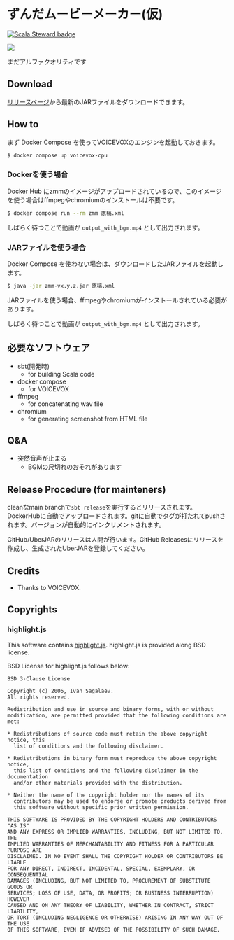# ずんだムービーメーカー(仮)
[![Scala Steward badge](https://img.shields.io/badge/Scala_Steward-helping-blue.svg?style=flat&logo=data:image/png;base64,iVBORw0KGgoAAAANSUhEUgAAAA4AAAAQCAMAAAARSr4IAAAAVFBMVEUAAACHjojlOy5NWlrKzcYRKjGFjIbp293YycuLa3pYY2LSqql4f3pCUFTgSjNodYRmcXUsPD/NTTbjRS+2jomhgnzNc223cGvZS0HaSD0XLjbaSjElhIr+AAAAAXRSTlMAQObYZgAAAHlJREFUCNdNyosOwyAIhWHAQS1Vt7a77/3fcxxdmv0xwmckutAR1nkm4ggbyEcg/wWmlGLDAA3oL50xi6fk5ffZ3E2E3QfZDCcCN2YtbEWZt+Drc6u6rlqv7Uk0LdKqqr5rk2UCRXOk0vmQKGfc94nOJyQjouF9H/wCc9gECEYfONoAAAAASUVORK5CYII=)](https://scala-steward.org)

![](https://raw.githubusercontent.com/windymelt/zmm/main/zmm.png)

まだアルファクオリティです

## Download

[リリースページ](https://github.com/windymelt/zmm/releases)から最新のJARファイルをダウンロードできます。

## How to

まず Docker Compose を使ってVOICEVOXのエンジンを起動しておきます。

```sh
$ docker compose up voicevox-cpu
```

### Dockerを使う場合

Docker Hub にzmmのイメージがアップロードされているので、このイメージを使う場合はffmpegやchromiumのインストールは不要です。

```sh
$ docker compose run --rm zmm 原稿.xml
```

しばらく待つことで動画が `output_with_bgm.mp4` として出力されます。

### JARファイルを使う場合

Docker Compose を使わない場合は、ダウンロードしたJARファイルを起動します。

```sh
$ java -jar zmm-vx.y.z.jar 原稿.xml
```

JARファイルを使う場合、ffmpegやchromiumがインストールされている必要があります。

しばらく待つことで動画が `output_with_bgm.mp4` として出力されます。

## 必要なソフトウェア

- sbt(開発時)
  - for building Scala code
- docker compose
  - for VOICEVOX
- ffmpeg
  - for concatenating wav file
- chromium
  - for generating screenshot from HTML file

## Q&A

- 突然音声が止まる
  - BGMの尺切れのおそれがあります

## Release Procedure (for mainteners)

cleanなmain branchで`sbt release`を実行するとリリースされます。DockerHubに自動でアップロードされます。gitに自動でタグが打たれてpushされます。バージョンが自動的にインクリメントされます。

GitHub/UberJARのリリースは人間が行います。GitHub Releasesにリリースを作成し、生成されたUberJARを登録してください。

## Credits

- Thanks to VOICEVOX.

## Copyrights

### highlight.js

This software contains [highlight.js](https://github.com/highlightjs/highlight.js). highlight.js is provided along BSD license.

BSD License for highlight.js follows below:

```
BSD 3-Clause License

Copyright (c) 2006, Ivan Sagalaev.
All rights reserved.

Redistribution and use in source and binary forms, with or without
modification, are permitted provided that the following conditions are met:

* Redistributions of source code must retain the above copyright notice, this
  list of conditions and the following disclaimer.

* Redistributions in binary form must reproduce the above copyright notice,
  this list of conditions and the following disclaimer in the documentation
  and/or other materials provided with the distribution.

* Neither the name of the copyright holder nor the names of its
  contributors may be used to endorse or promote products derived from
  this software without specific prior written permission.

THIS SOFTWARE IS PROVIDED BY THE COPYRIGHT HOLDERS AND CONTRIBUTORS "AS IS"
AND ANY EXPRESS OR IMPLIED WARRANTIES, INCLUDING, BUT NOT LIMITED TO, THE
IMPLIED WARRANTIES OF MERCHANTABILITY AND FITNESS FOR A PARTICULAR PURPOSE ARE
DISCLAIMED. IN NO EVENT SHALL THE COPYRIGHT HOLDER OR CONTRIBUTORS BE LIABLE
FOR ANY DIRECT, INDIRECT, INCIDENTAL, SPECIAL, EXEMPLARY, OR CONSEQUENTIAL
DAMAGES (INCLUDING, BUT NOT LIMITED TO, PROCUREMENT OF SUBSTITUTE GOODS OR
SERVICES; LOSS OF USE, DATA, OR PROFITS; OR BUSINESS INTERRUPTION) HOWEVER
CAUSED AND ON ANY THEORY OF LIABILITY, WHETHER IN CONTRACT, STRICT LIABILITY,
OR TORT (INCLUDING NEGLIGENCE OR OTHERWISE) ARISING IN ANY WAY OUT OF THE USE
OF THIS SOFTWARE, EVEN IF ADVISED OF THE POSSIBILITY OF SUCH DAMAGE.
```
